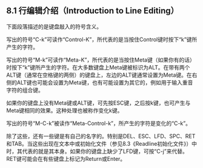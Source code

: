 ## 8.1 行编辑介绍（Introduction to Line Editing）

下面段落描述的是键盘敲入的符号含义。

写出的符号“C-k”可读作“Control-K”，所代表的是当按住Control键时按下“k”键所产生的字符。

写出的符号“M-k”可读作“Meta-K”，所代表的是当按住Meta键（如果你有的话）时按下“k”键所产生的字符。在大多数键盘上Meta键被标识为ALT。在带有两个ALT键（通常在空格键的两侧）的键盘上，左边的ALT键通常设置为Meta键。在右侧的ALT键也可能会设置为Meta键，也有可能设置为其它的，例如用于输入重音字符的组合键。

如果你的键盘上没有Meta键或ALT键，可先按ESC键，之后按k键，也可产生与Meta键相同的效果。这种处理也被称作变化k键。

写出的符号“M-C-k”被读作“Meta-Control-k”，所产生的字符是变化的“C-k”。

除了这些，还有一些键是有自己的名字的。特别是DEL、ESC、LFD、SPC、RET和TAB。当这些出现在文本中或初始化文件（参见8.3《Readline初始化文件》）中时，其代表的就是其本身。如果你的键盘上缺少了LFD键，可按“C-j”来代替。RET键可能会在有些键盘上标记为Return或Enter。